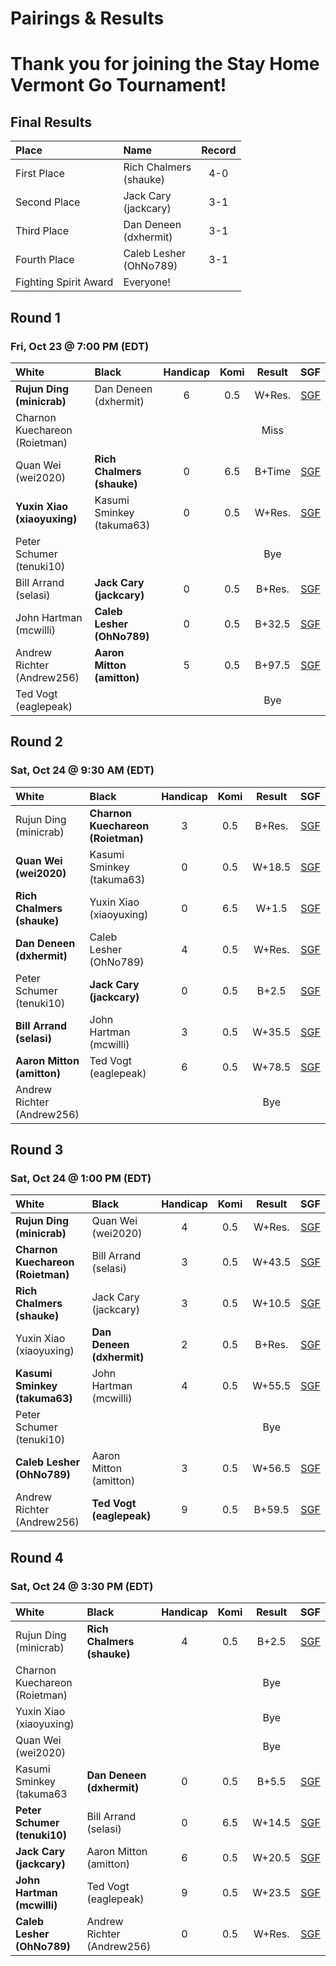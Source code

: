 # Pairings & Results

# Thank you for joining the Stay Home Vermont Go Tournament!

## Final Results

| Place                      | Name                                               | Record | 
|:-----                      |:-----                                              |:--------:|
| First Place            | Rich Chalmers <br/>(shauke)                    | 4-0      |
| Second Place            | Jack Cary <br/>(jackcary)                    | 3-1     |
| Third Place            | Dan Deneen	<br/>(dxhermit)                     | 3-1      |
| Fourth Place            | Caleb Lesher <br/>(OhNo789)                    | 3-1      |
| Fighting Spirit Award            | Everyone!                    | |


## Round 1
### Fri, Oct 23 @	7:00 PM (EDT)

| White                      | Black                                              | Handicap | Komi | Result | SGF |
|:-----                      |:-----                                              |:--------:|:----:|:------:|:---:|
| **Rujun Ding <br/>(minicrab)**         | Dan Deneen	<br/>(dxhermit)             | 6        | 0.5  | W+Res. |  [SGF](/assets/sgf/r1/minicrab-dxhermit.sgf)   |
| Charnon Kuechareon <br/>(Roietman)     |                                        |          |      | Miss   |      |
| Quan Wei <br/>(wei2020)                | **Rich Chalmers <br/>(shauke)**        | 0        | 6.5  | B+Time | [SGF](/assets/sgf/r1/wei2020-shauke.sgf)    |
| **Yuxin Xiao <br/>(xiaoyuxing)**       | Kasumi Sminkey <br/>(takuma63)         | 0        | 0.5  | W+Res. | [SGF](/assets/sgf/r1/xiaoyuxing-takuma63.sgf)    |
| Peter Schumer <br/>(tenuki10)          |                                        |          |      | Bye    |     |
| Bill Arrand <br/>(selasi)              | **Jack Cary <br/>(jackcary)**          | 0        | 0.5  | B+Res. | [SGF](/assets/sgf/r1/selasi-jackcary.sgf)    |
| John Hartman <br/>(mcwilli)            | **Caleb Lesher <br/>(OhNo789)**        | 0        | 0.5  | B+32.5 | [SGF](/assets/sgf/r1/mcwilli-OhNo789.sgf)    |
| Andrew Richter <br/>(Andrew256)        | **Aaron Mitton <br/>(amitton)**        | 5        | 0.5  | B+97.5 | [SGF](/assets/sgf/r1/Andrew256-amitton.sgf)    |
| Ted Vogt <br/>(eaglepeak)              |                                        |          |      | Bye    |     |

## Round 2
### Sat, Oct 24	@ 9:30 AM (EDT)

| White                      | Black                                                 | Handicap | Komi | Result | SGF |
|:-----                      |:-----                                                 |:--------:|:----:|:------:|:---:|
| Rujun Ding <br/>(minicrab)          | **Charnon Kuechareon <br/>(Roietman)**       | 3        | 0.5  | B+Res. | [SGF](/assets/sgf/r2/minicrab-roietman.sgf)     |
| **Quan Wei <br/>(wei2020)**         | Kasumi Sminkey <br/>(takuma63)               | 0        | 0.5  | W+18.5 | [SGF](/assets/sgf/r2/wei2020-takuma63.sgf)    |
| **Rich Chalmers <br/>(shauke)**     | Yuxin Xiao <br/>(xiaoyuxing)                 | 0        | 6.5  | W+1.5  | [SGF](/assets/sgf/r2/shauke-xiaoyuxing.sgf)    |
| **Dan Deneen	<br/>(dxhermit)**     | Caleb Lesher <br/>(OhNo789)                  | 4        | 0.5  | W+Res. | [SGF](/assets/sgf/r2/dxhermit-OhNo789.sgf)    |
| Peter Schumer <br/>(tenuki10)       | **Jack Cary <br/>(jackcary)**                | 0        | 0.5  | B+2.5  | [SGF](/assets/sgf/r2/tenuki10-jackcary.sgf)    |
| **Bill Arrand <br/>(selasi)**       | John Hartman <br/>(mcwilli)                  | 3        | 0.5  | W+35.5 | [SGF](/assets/sgf/r2/selasi-mcwilli.sgf)   |
| **Aaron Mitton <br/>(amitton)**     | Ted Vogt <br/>(eaglepeak)                    | 6        | 0.5  | W+78.5 | [SGF](/assets/sgf/r2/amitton-eaglepeak.sgf)   |
| Andrew Richter <br/>(Andrew256)     |                                              |          |      | Bye    |     |



## Round 3
### Sat, Oct 24	@ 1:00 PM (EDT)

| White                      | Black                                                 | Handicap | Komi | Result | SGF |
|:-----                      |:-----                                                 |:--------:|:----:|:------:|:---:|
| **Rujun Ding <br/>(minicrab)**          | Quan Wei <br/>(wei2020)                  | 4        | 0.5  | W+Res.       | [SGF](/assets/sgf/r3/wei2020-minicrab.sgf)    |
| **Charnon Kuechareon <br/>(Roietman)**  | Bill Arrand <br/>(selasi)                | 3        | 0.5  | W+43.5       | [SGF](/assets/sgf/r3/roietman-selasi.sgf)      |
| **Rich Chalmers <br/>(shauke)**         | Jack Cary <br/>(jackcary)                | 3        | 0.5  | W+10.5       | [SGF](/assets/sgf/r3/shauke-jackcary.sgf)      |
| Yuxin Xiao <br/>(xiaoyuxing)            | **Dan Deneen	<br/>(dxhermit)**          | 2        | 0.5  | B+Res.       | [SGF](/assets/sgf/r3/xiaoyuxing-dxhermit.sgf)      |
| **Kasumi Sminkey <br/>(takuma63)**      | John Hartman <br/>(mcwilli)              | 4        | 0.5  | W+55.5       | [SGF](/assets/sgf/r3/takuma63-mcwilli.sgf)      |
| Peter Schumer <br/>(tenuki10)           |                                          |          |      | Bye          |     |
| **Caleb Lesher <br/>(OhNo789)**         | Aaron Mitton <br/>(amitton)              | 3        | 0.5  | W+56.5       | [SGF](/assets/sgf/r3/OhNo789-amitton.sgf)      |
| Andrew Richter <br/>(Andrew256)         | **Ted Vogt <br/>(eaglepeak)**            | 9        | 0.5  | B+59.5       | [SGF](/assets/sgf/r3/Andrew256-eaglepeak.sgf)      |


## Round 4
### Sat, Oct 24	@ 3:30 PM (EDT)

| White                      | Black                                                 | Handicap | Komi | Result | SGF |
|:-----                      |:-----                                                 |:--------:|:----:|:------:|:---:|
| Rujun Ding <br/>(minicrab)          | **Rich Chalmers <br/>(shauke)**              | 4        | 0.5  | B+2.5  | [SGF](/assets/sgf/r4/minicrab-shauke.sgf)      |
| Charnon Kuechareon <br/>(Roietman)  |                                              |          |      |    Bye |     |
| Yuxin Xiao <br/>(xiaoyuxing)        |                                              |          |      |    Bye |     |
| Quan Wei <br/>(wei2020)             |                                              |          |      |    Bye |     |
| Kasumi Sminkey <br/>(takuma63       | **Dan Deneen	<br/>(dxhermit)**              | 0        | 0.5  |  B+5.5 | [SGF](/assets/sgf/r4/takuma63-dxhermit.sgf)     |
| **Peter Schumer <br/>(tenuki10)**   | Bill Arrand <br/>(selasi)                    | 0        | 6.5  | W+14.5 | [SGF](/assets/sgf/r4/tenuki10-selasi.sgf)    |
| **Jack Cary <br/>(jackcary)**       | Aaron Mitton <br/>(amitton)                  | 6        | 0.5  | W+20.5 | [SGF](/assets/sgf/r4/jackcary-amitton.sgf)    |
| **John Hartman <br/>(mcwilli)**     | Ted Vogt <br/>(eaglepeak)                    | 9        | 0.5  | W+23.5 | [SGF](/assets/sgf/r4/mcwilli-eaglepeak.sgf)    |
| **Caleb Lesher <br/>(OhNo789)**     | Andrew Richter <br/>(Andrew256)              | 0        | 0.5  | W+Res. | [SGF](/assets/sgf/r4/OhNo789-Andrew256.sgf)    |

